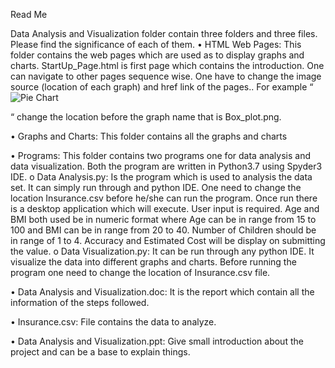 Read Me

Data Analysis and Visualization folder contain three folders and three files. Please find the significance of each of them.
•	HTML Web Pages: This folder contains the web pages which are used as to display graphs and charts. StartUp_Page.html is first page which contains the introduction. One can navigate to other pages sequence wise. One have to change the image source (location of each graph) and href link of the pages.. For example “<img src="D:\Niagra PIcs\Box_plot.png" alt="Pie Chart" id="img"></p> “ change the location before the graph name that is Box_plot.png.

•	Graphs and Charts: This folder contains all the graphs and charts

•	Programs: This folder contains two programs one for data analysis and data visualization. Both the program are written in Python3.7 using Spyder3 IDE.
o	Data Analysis.py: Is the program which is used to analysis the data set. It can simply run through and python IDE. One need to change the location Insurance.csv before he/she can run the program. Once run there is a desktop application which will execute. User input is required. Age and BMI both used be in numeric format where Age can be in range from 15 to 100 and BMI can be in range from 20 to 40. Number of Children should be in range of 1 to 4. Accuracy and Estimated Cost will be display on submitting the value.
o	Data Visualization.py: It can be run through any python IDE. It visualize the data into different graphs and charts. Before running the program one need to change the location of Insurance.csv file.

•	Data Analysis and Visualization.doc: It is the report which contain all the information of the steps followed.

•	Insurance.csv: File contains the data to analyze.

•	Data Analysis and Visualization.ppt: Give small introduction about the project and can be a base to explain things.



